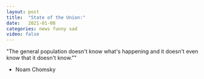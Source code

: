 ```yaml
---
layout: post
title:  "State of the Union:"
date:   2021-01-08
categories: news funny sad
video: false
---
```


"The general population doesn't know what's happening and it doesn't even know that it doesn't know.""

- Noam Chomsky
